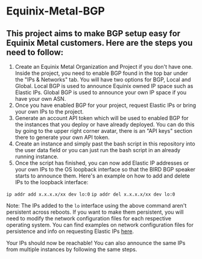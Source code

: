 # Equinix-Metal-BGP

## This project aims to make BGP setup easy for Equinix Metal customers. Here are the steps you need to follow:

1. Create an Equinix Metal Organization and Project if you don't have one. Inside the project, you need to enable BGP found in the top bar under the "IPs & Networks" tab. You will have two options for BGP, Local and Global. Local BGP is used to announce Equinix owned IP space such as Elastic IPs. Global BGP is used to announce your own IP space if you have your own ASN.
2. Once you have enabled BGP for your project, request Elastic IPs or bring your own IPs to the project.
3. Generate an account API token which will be used to enabled BGP for the instances that you deploy or have already deployed. You can do this by going to the upper right corner avatar, there is an "API keys" section there to generate your own API token.
4. Create an instance and simply past the bash script in this repository into the user data field or you can just run the bash script in an already running instance.
5. Once the script has finished, you can now add Elastic IP addresses or your own IPs to the OS loopback interface so that the BIRD BGP speaker starts to announce them. Here's an example on how to add and delete IPs to the loopback interface:

`ip addr add x.x.x.x/xx dev lo:0`
`ip addr del x.x.x.x/xx dev lo:0`

Note: The IPs added to the `lo` interface using the above command aren't persistent across reboots. If you want to make them persistent, you will need to modify the network configuration files for each respective operating system. You can find examples on network configuration files for persistence and info on requesting Elastic IPs [here](https://metal.equinix.com/developers/docs/networking/elastic-ips/).

Your IPs should now be reachable! You can also announce the same IPs from multiple instances by following the same steps.
